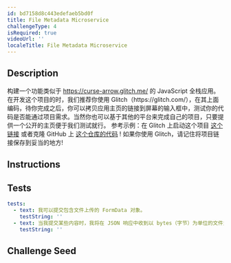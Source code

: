 ```yaml
---
id: bd7158d8c443edefaeb5bd0f
title: File Metadata Microservice
challengeType: 4
isRequired: true
videoUrl: ''
localeTitle: File Metadata Microservice
---
```


## Description
<section id='description'>
构建一个功能类似于 <a href='https://curse-arrow.glitch.me/' target='_blank'>https://curse-arrow.glitch.me/</a> 的 JavaScript 全栈应用。
在开发这个项目的时，我们推荐你使用 Glitch（https://glitch.com/），在其上面编码，待你完成之后，你可以拷贝应用主页的链接到屏幕的输入框中，测试你的代码是否能通过项目需求。当然你也可以基于其他的平台来完成自己的项目，只要提供一个公开的主页便于我们测试就行。
参考示例：在 Glitch 上启动这个项目 <a href='https://glitch.com/#!/import/github/freeCodeCamp/boilerplate-project-timestamp/'>这个链接</a> 或者克隆 GitHub 上 <a href='https://github.com/freeCodeCamp/boilerplate-project-timestamp/'>这个仓库的代码</a> ! 如果你使用 Glitch，请记住将项目链接保存到妥当的地方!
</section>

## Instructions
<section id='instructions'>

</section>

## Tests
<section id='tests'>

```yml
tests:
  - text: 我可以提交包含文件上传的 FormData 对象。
    testString: ''
  - text: 当我提交某些内容时，我将在 JSON 响应中收到以 bytes（字节）为单位的文件大小。
    testString: ''

```

</section>

## Challenge Seed
<section id='challengeSeed'>















</section>

              